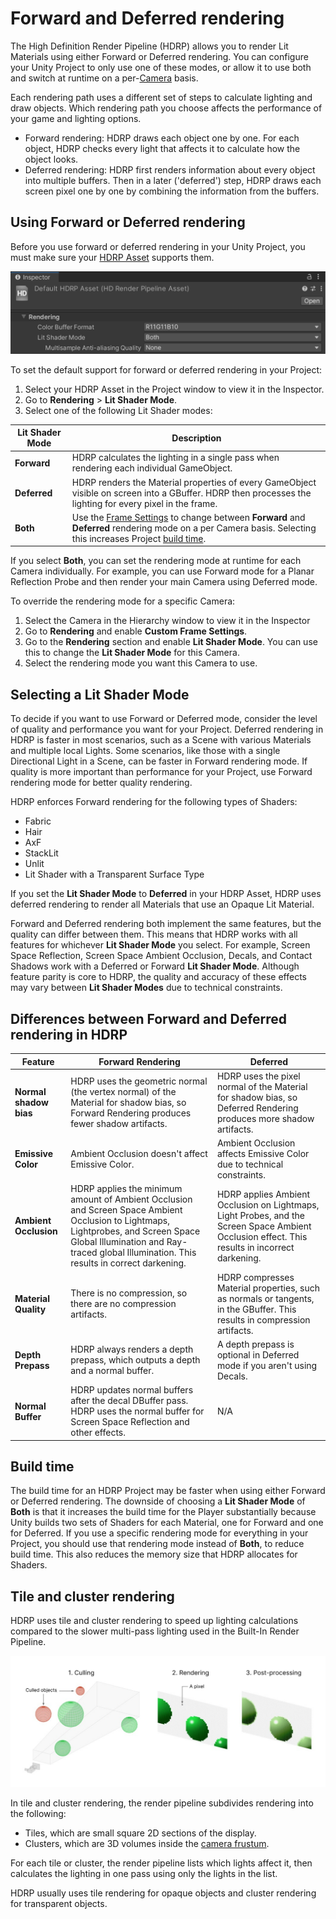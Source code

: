 # Forward and Deferred rendering

The High Definition Render Pipeline (HDRP) allows you to render Lit Materials using either Forward or Deferred rendering. You can configure your Unity Project to only use one of these modes, or allow it to use both and switch at runtime on a per-[Camera](HDRP-Camera.md) basis.

Each rendering path uses a different set of steps to calculate lighting and draw objects. Which rendering path you choose affects the performance of your game and lighting options.

- Forward rendering: HDRP draws each object one by one. For each object, HDRP checks every light that affects it to calculate how the object looks. 
- Deferred rendering: HDRP first renders information about every object into multiple buffers. Then in a later ('deferred') step, HDRP draws each screen pixel one by one by combining the information from the buffers.

## Using Forward or Deferred rendering

Before you use forward or deferred rendering in your Unity Project, you must make sure your [HDRP Asset](HDRP-Asset.md) supports them.

![](Images/ForwardAndDeferred1.png)

To set the default support for forward or deferred rendering in your Project:

1. Select your HDRP Asset in the Project window to view it in the Inspector.
2. Go to **Rendering** > **Lit Shader Mode**.
3. Select one of the following Lit Shader modes:

| **Lit Shader Mode** | **Description**                                              |
| ------------------- | ------------------------------------------------------------ |
| **Forward**         | HDRP calculates the lighting in a single pass when rendering each individual GameObject. |
| **Deferred**        | HDRP renders the Material properties of every GameObject visible on screen into a GBuffer. HDRP then processes the lighting for every pixel in the frame. |
| **Both**            | Use the [Frame Settings](Frame-Settings.md) to change between **Forward** and **Deferred** rendering mode on a per Camera basis. Selecting this increases Project [build time](#BuildTime). |

If you select **Both**, you can set the rendering mode at runtime for each Camera individually. For example, you can use Forward mode for a Planar Reflection Probe and then render your main Camera using Deferred mode.

To override the rendering mode for a specific Camera:

1. Select the Camera in the Hierarchy window to view it in the Inspector
2. Go to **Rendering** and enable **Custom Frame Settings**.
3. Go to the **Rendering** section and enable **Lit Shader Mode**. You can use this to change the **Lit Shader Mode** for this Camera.
4. Select the rendering mode you want this Camera to use.

## Selecting a Lit Shader Mode

To decide if you want to use Forward or Deferred mode, consider the level of quality and performance you want for your Project. Deferred rendering in HDRP is faster in most scenarios, such as a Scene with various Materials and multiple local Lights. Some scenarios, like those with a single Directional Light in a Scene, can be faster in Forward rendering mode. If quality is more important than performance for your Project, use Forward rendering mode for better quality rendering.

HDRP enforces Forward rendering for the following types of Shaders:

- Fabric
- Hair
- AxF
- StackLit
- Unlit
- Lit Shader with a Transparent Surface Type

If you set the **Lit Shader Mode** to **Deferred** in your HDRP Asset, HDRP uses deferred rendering to render all Materials that use an Opaque Lit Material.

Forward and Deferred rendering both implement the same features, but the quality can differ between them. This means that HDRP works with all features for whichever **Lit Shader Mode** you select. For example, Screen Space Reflection, Screen Space Ambient Occlusion, Decals, and Contact Shadows work with a Deferred or Forward **Lit Shader Mode**. Although feature parity is core to HDRP, the quality and accuracy of these effects may vary between **Lit Shader Modes** due to technical constraints.

## Differences between Forward and Deferred rendering in HDRP

| **Feature** | **Forward Rendering** | **Deferred** |
|---|---|---|
| **Normal shadow bias** | HDRP uses the geometric normal (the vertex normal) of the Material for shadow bias, so Forward Rendering produces fewer shadow artifacts. | HDRP uses the pixel normal of the Material for shadow bias, so Deferred Rendering produces more shadow artifacts. |
| **Emissive Color** | Ambient Occlusion doesn't affect Emissive Color. | Ambient Occlusion affects Emissive Color due to technical constraints. |
| **Ambient Occlusion** | HDRP applies the minimum amount of Ambient Occlusion and Screen Space Ambient Occlusion to Lightmaps, Lightprobes, and Screen Space Global Illumination and Ray-traced global Illumination. This results in correct darkening. | HDRP applies Ambient Occlusion on Lightmaps, Light Probes, and the Screen Space Ambient Occlusion effect. This results in incorrect darkening. |
| **Material Quality** | There is no compression, so there are no compression artifacts. | HDRP compresses Material properties, such as normals or tangents, in the GBuffer. This results in compression artifacts. |
| **Depth Prepass** | HDRP always renders a depth prepass, which outputs a depth and a normal buffer. | A depth prepass is optional in Deferred mode if you aren't using Decals. |
| **Normal Buffer** | HDRP updates normal buffers after the decal DBuffer pass. HDRP uses the normal buffer for Screen Space Reflection and other effects. | N/A |

<a name="BuildTime"></a>

## Build time

The build time for an HDRP Project may be faster when using either Forward or Deferred rendering. The downside of choosing a **Lit Shader Mode** of **Both** is that it increases the build time for the Player substantially because Unity builds two sets of Shaders for each Material, one for Forward and one for Deferred. If you use a specific rendering mode for everything in your Project, you should use that rendering mode instead of **Both**, to reduce build time. This also reduces the memory size that HDRP allocates for Shaders.

## Tile and cluster rendering

HDRP uses tile and cluster rendering to speed up lighting calculations compared to the slower multi-pass lighting used in the Built-In Render Pipeline.

![](Images/BestPracticeLightingPipeline3.svg)

In tile and cluster rendering, the render pipeline subdivides rendering into the following:

- Tiles, which are small square 2D sections of the display.
- Clusters, which are 3D volumes inside the [camera frustum](https://docs.unity3d.com/2022.3/Documentation/Manual/UnderstandingFrustum.html).

For each tile or cluster, the render pipeline lists which lights affect it, then calculates the lighting in one pass using only the lights in the list.

HDRP usually uses tile rendering for opaque objects and cluster rendering for transparent objects.
